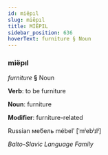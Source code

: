 ```yaml
---
id: miëpıl
slug: miëpıl
title: MİËPIL
sidebar_position: 636
hoverText: furniture § Noun
---
```


### miëpıl

*furniture* **§** Noun

**Verb**: to be furniture

**Noun**: furniture

**Modifier**: furniture-related

Russian ме́бель mébelʹ [ˈmʲebʲɪlʲ]

*Balto-Slavic Language Family*